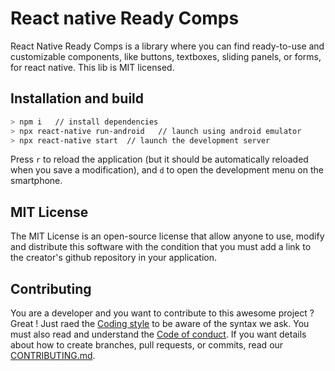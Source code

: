 # React native Ready Comps

React Native Ready Comps is a library where you can find ready-to-use and customizable components, like buttons, textboxes, sliding panels, or forms, for react native. This lib is MIT licensed.

## Installation and build

```bash
> npm i   // install dependencies
> npx react-native run-android   // launch using android emulator
> npx react-native start  // launch the development server
```

Press `r` to reload the application (but it should be automatically reloaded when you save a modification), and `d` to open the development menu on the smartphone.

## MIT License

The MIT License is an open-source license that allow anyone to use, modify and distribute this software with the condition that you must add a link to the creator's github repository in your application.

## Contributing

You are a developer and you want to contribute to this awesome project ? Great ! Just raed the [Coding style](https://github.com/EvanKoe/react-native-ready-comps/blob/dev/doc/coding-style.md) to be aware of the syntax we ask. You must also read and understand the [Code of conduct](https://github.com/EvanKoe/react-native-ready-comps/blob/dev/doc/code-of-conduct.md). If you want details about how to create branches, pull requests, or commits, read our [CONTRIBUTING.md](https://github.com/EvanKoe/react-native-ready-comps/blob/dev/doc/CONTRIBUTING.md).